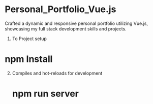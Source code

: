 # Personal_Portfolio_Vue.js
Crafted a dynamic and responsive personal portfolio utilizing Vue.js, showcasing my full stack development skills and projects.
1. To Project setup
# npm Install

2. Compiles and hot-reloads for development
   # npm run server


